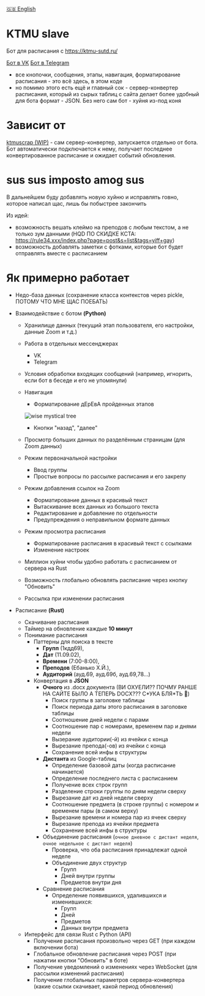 [🇬🇧 English](/README-EN.md)

# KTMU slave

Бот для расписания с https://ktmu-sutd.ru/

[Бот в VK](https://vk.com/ktmuslave)
[Бот в Telegram](https://t.me/ktmuslave_bot)

- все кнопочки, сообщения, этапы, навигация,
форматирование расписания - это всё здесь,
в этом коде
- но помимо этого есть ещё и главный сок - 
сервер-конвертер расписания,
который из сырых таблиц с сайта делает
более удобный для бота формат - JSON.
Без него сам бот - хуйня из-под коня

# Зависит от
[ktmuscrap (WIP)](https://github.com/kerdl/ktmuscrap) - сам сервер-конвертер,
запускается отдельно от бота. Бот автоматически подключается к нему,
получает последнее конвертированное расписание и ожидает событий обновления.

# sus sus imposto amog sus
В дальнейшем буду добавлять новую хуйню
и исправлять говно, которое написал щас, лишь бы побыстрее закончить

Из идей:
- возможность вешать клеймо на преподов с любым текстом, а не только зум данными
(HQD ПО СКИДКЕ КСТА: https://rule34.xxx/index.php?page=post&s=list&tags=yiff+gay)
- возможность добавлять заметки с фотками, которые бот будет отправлять вместе с расписанием

# Як примерно работает

- Недо-база данных (сохранение класса контекстов через pickle, ПОТОМУ ЧТО МНЕ ЩАС ПОЕБАТЬ)

- Взаимодействие с ботом **(Python)**
     - Хранилище данных (текущий этап пользователя, его настройки, данные Zoom и т.д.)
     - Работа в отдельных мессенджерах
          - VK
          - Telegram
     - Условия обработки входящих сообщений (например, игнорить, если бот в беседе и его не упомянули)
     - Навигация
          - Форматирование дЕрЕвА пройденных этапов


          ![wise mystical tree](https://i.kym-cdn.com/photos/images/newsfeed/002/444/748/d04.jpg)
          - Кнопки "назад", "далее"
     - Просмотр больших данных по разделённым страницам (для Zoom данных)
     - Режим первоначальной настройки
          - Ввод группы
          - Простые вопросы по рассылке расписания и его закрепу
     - Режим добавления ссылок на Zoom
          - Форматирование данных в красивый текст
          - Вытаскивание всех данных из большого текста
          - Редактирование и добавление по отдельности
          - Предупреждения о неправильном формате данных
     - Режим просмотра расписания
          - Форматирование расписания в красивый текст с ссылками
          - Изменение настроек
     - Миллион хуйни чтобы удобно работать с расписанием от сервера на Rust
     - Возможность глобально обновлять расписание через кнопку "Обновить"
     - Рассылка при изменении расписания

- Расписание **(Rust)**
     - Скачивание расписания
     - Таймер на обновление каждые **10 минут**
     - Понимание расписания
          - Паттерны для поиска в тексте
               - **Групп** (1кдд69),
               - **Дат** (11.09.02),
               - **Времени** (7:00-8:00),
               - **Преподов** (Ебанько Х.Й.),
               - **Аудиторий** (ауд.69, ауд.69б, ауд.69,78...)
          - Конвертация в **JSON**
               - **Очного** из .docx документа
               (ВИ ОХУЕЛИ?? ПОЧМУ РАНШЕ НА САЙТЕ БЫЛО А ТЕПЕРЬ DOCX??? С\*УКА БЛЯ\*ТЬ 🤬)
                    - Поиск группы в заголовке таблицы
                    - Поиск периода даты этого расписания в заголовке таблицы
                    - Соотношение дней недели с парами
                    - Соотношение пар с номерами, временем пар и днями недели
                    - Вызерание аудитории(-й) из ячейки с конца
                    - Вырезание препода(-ов) из ячейки с конца
                    - Сохранение всей инфы в структуры
               - **Дистанта** из Google-таблиц
                    - Определение базовой даты (когда расписание начинается)
                    - Определение последнего листа с расписанием
                    - Получение всех строк групп
                    - Разделение строки группы по дням недели сверху
                    - Вырезание дат из дней недели сверху
                    - Соотношение предмета (в строке группы) с номером и временем пары (в самом верху)
                    - Вырезание времени и номера пар из ячеек сверху
                    - Вырезание препода из ячейки предмета
                    - Сохранение всей инфы в структуры
               - Объединение расписания (`очное дневное с дистант неделя`, `очное недельное с дистант неделя`)
                    - Проверка, что оба расписания принадлежат одной неделе
                    - Объединение двух структур
                        - Групп
                        - Дней внутри группы
                        - Предметов внутри дня
               - Сравнение расписания
                    - Определение появившихся, удалившихся и изменившихся:
                        - Групп
                        - Дней
                        - Предметов
                        - Данных внутри предмета
     - Интерфейс для связи Rust с Python (API)
          - Получение расписания произвольно через GET (при каждом включении бота)
          - Глобальное обновление расписания через POST (при нажатии кнопки "Обновить" в боте)
          - Получение уведомлений о изменениях через WebSocket (для рассылки изменений расписания)
          - Получение глобальных параметров сервера-конвертера (какие ссылки скачивает, какой период обновления)
